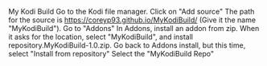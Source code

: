 My Kodi Build
Go to the Kodi file manager.
Click on "Add source"
The path for the source is https://coreyp93.github.io/MyKodiBuild/ (Give it the name "MyKodiBuild").
Go to "Addons"
In Addons, install an addon from zip. When it asks for the location, select "MyKodiBuild", and install repository.MyKodiBuild-1.0.zip.
Go back to Addons install, but this time, select "Install from repository"
Select the "MyKodiBuild Repo"
